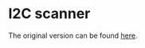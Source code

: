# I2C scanner

The original version can be found [here](https://playground.arduino.cc/Main/sourceblock_1/index.txt?action=sourceblock).
